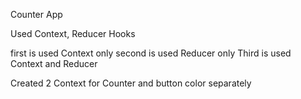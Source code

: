
Counter App

Used Context, Reducer Hooks

first is used Context only
second is used Reducer only
Third is used Context and Reducer

Created 2 Context for Counter and button color separately